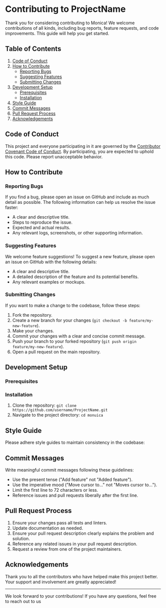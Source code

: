# Contributing to ProjectName

Thank you for considering contributing to Monica! We welcome contributions of all kinds, including bug reports, feature requests, and code improvements. This guide will help you get started.

## Table of Contents

1. [Code of Conduct](#code-of-conduct)
2. [How to Contribute](#how-to-contribute)
   - [Reporting Bugs](#reporting-bugs)
   - [Suggesting Features](#suggesting-features)
   - [Submitting Changes](#submitting-changes)
3. [Development Setup](#development-setup)
   - [Prerequisites](#prerequisites)
   - [Installation](#installation)
4. [Style Guide](#style-guide)
5. [Commit Messages](#commit-messages)
6. [Pull Request Process](#pull-request-process)
7. [Acknowledgements](#acknowledgements)

## Code of Conduct

This project and everyone participating in it are governed by the [Contributor Covenant Code of Conduct](CODE_OF_CONDUCT.md). By participating, you are expected to uphold this code. Please report unacceptable behavior.

## How to Contribute

### Reporting Bugs

If you find a bug, please open an issue on GitHub and include as much detail as possible. The following information can help us resolve the issue faster:

- A clear and descriptive title.
- Steps to reproduce the issue.
- Expected and actual results.
- Any relevant logs, screenshots, or other supporting information.

### Suggesting Features

We welcome feature suggestions! To suggest a new feature, please open an issue on GitHub with the following details:

- A clear and descriptive title.
- A detailed description of the feature and its potential benefits.
- Any relevant examples or mockups.

### Submitting Changes

If you want to make a change to the codebase, follow these steps:

1. Fork the repository.
2. Create a new branch for your changes (`git checkout -b feature/my-new-feature`).
3. Make your changes.
4. Commit your changes with a clear and concise commit message.
5. Push your branch to your forked repository (`git push origin feature/my-new-feature`).
6. Open a pull request on the main repository.

## Development Setup

### Prerequisites

### Installation

1. Clone the repository: `git clone https://github.com/username/ProjectName.git`
2. Navigate to the project directory: `cd monuica`

## Style Guide

Please adhere style guides to maintain consistency in the codebase:

## Commit Messages

Write meaningful commit messages following these guidelines:

- Use the present tense ("Add feature" not "Added feature").
- Use the imperative mood ("Move cursor to..." not "Moves cursor to...").
- Limit the first line to 72 characters or less.
- Reference issues and pull requests liberally after the first line.

## Pull Request Process

1. Ensure your changes pass all tests and linters.
2. Update documentation as needed.
3. Ensure your pull request description clearly explains the problem and solution.
4. Reference any related issues in your pull request description.
5. Request a review from one of the project maintainers.

## Acknowledgements

Thank you to all the contributors who have helped make this project better. Your support and involvement are greatly appreciated!

---

We look forward to your contributions! If you have any questions, feel free to reach out to us
